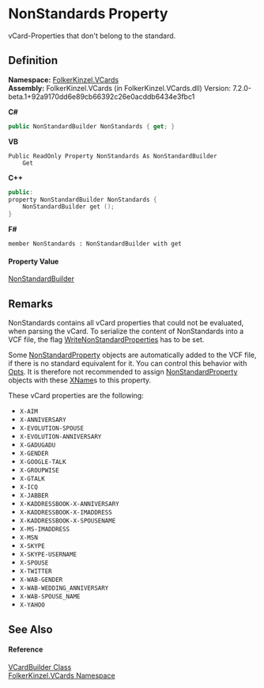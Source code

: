 # NonStandards Property


vCard-Properties that don't belong to the standard.



## Definition
**Namespace:** <a href="67dce261-ab8f-dd0a-4c0c-bc2633c1719e.md">FolkerKinzel.VCards</a>  
**Assembly:** FolkerKinzel.VCards (in FolkerKinzel.VCards.dll) Version: 7.2.0-beta.1+92a9170dd6e89cb66392c26e0acddb6434e3fbc1

**C#**
``` C#
public NonStandardBuilder NonStandards { get; }
```
**VB**
``` VB
Public ReadOnly Property NonStandards As NonStandardBuilder
	Get
```
**C++**
``` C++
public:
property NonStandardBuilder NonStandards {
	NonStandardBuilder get ();
}
```
**F#**
``` F#
member NonStandards : NonStandardBuilder with get
```



#### Property Value
<a href="4975b130-bbf1-7c0e-31de-f1f8d80e095d.md">NonStandardBuilder</a>

## Remarks

NonStandards contains all vCard properties that could not be evaluated, when parsing the vCard. To serialize the content of NonStandards into a VCF file, the flag <a href="30bedfe8-6ddb-6b4e-f5cf-c3f361041435.md">WriteNonStandardProperties</a> has to be set.

Some <a href="96debf4b-ac3d-b14a-1b24-db26564c0795.md">NonStandardProperty</a> objects are automatically added to the VCF file, if there is no standard equivalent for it. You can control this behavior with <a href="30bedfe8-6ddb-6b4e-f5cf-c3f361041435.md">Opts</a>. It is therefore not recommended to assign <a href="96debf4b-ac3d-b14a-1b24-db26564c0795.md">NonStandardProperty</a> objects with these <a href="6a4b0773-5337-b445-059e-6e6748dac589.md">XName</a>s to this property.

These vCard properties are the following:
<ul><li><code>X-AIM</code></li><li><code>X-ANNIVERSARY</code></li><li><code>X-EVOLUTION-SPOUSE</code></li><li><code>X-EVOLUTION-ANNIVERSARY</code></li><li><code>X-GADUGADU</code></li><li><code>X-GENDER</code></li><li><code>X-GOOGLE-TALK</code></li><li><code>X-GROUPWISE</code></li><li><code>X-GTALK</code></li><li><code>X-ICQ</code></li><li><code>X-JABBER</code></li><li><code>X-KADDRESSBOOK-X-ANNIVERSARY</code></li><li><code>X-KADDRESSBOOK-X-IMADDRESS</code></li><li><code>X-KADDRESSBOOK-X-SPOUSENAME</code></li><li><code>X-MS-IMADDRESS</code></li><li><code>X-MSN</code></li><li><code>X-SKYPE</code></li><li><code>X-SKYPE-USERNAME</code></li><li><code>X-SPOUSE</code></li><li><code>X-TWITTER</code></li><li><code>X-WAB-GENDER</code></li><li><code>X-WAB-WEDDING_ANNIVERSARY</code></li><li><code>X-WAB-SPOUSE_NAME</code></li><li><code>X-YAHOO</code></li></ul>



## See Also


#### Reference
<a href="4254b25b-c39b-3224-d22e-0072642cabb3.md">VCardBuilder Class</a>  
<a href="67dce261-ab8f-dd0a-4c0c-bc2633c1719e.md">FolkerKinzel.VCards Namespace</a>  
